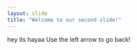 ```yaml
---
layout: slide
title: "Welcome to our second slide!"
---
```

hey its hayaa
Use the left arrow to go back!
